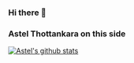 ### Hi there 👋

### Astel Thottankara on this side

[![Astel's github stats](https://github-readme-stats.vercel.app/api?username=astonizer)](https://github.com/astonizer/github-readme-stats)
